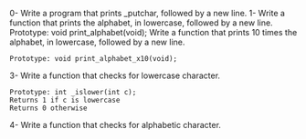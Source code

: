 0- Write a program that prints _putchar, followed by a new line.
1- Write a function that prints the alphabet, in lowercase, followed by a new line.
    Prototype: void print_alphabet(void);
Write a function that prints 10 times the alphabet, in lowercase, followed by a new line.

    Prototype: void print_alphabet_x10(void);
3- Write a function that checks for lowercase character.

    Prototype: int _islower(int c);
    Returns 1 if c is lowercase
    Returns 0 otherwise

4- Write a function that checks for alphabetic character.
